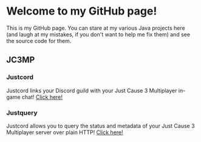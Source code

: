 # Welcome to my GitHub page!
This is my GitHub page. You can stare at my various Java projects here (and laugh at my mistakes, if you don't want to help me fix them) and see the source code for them.

## JC3MP

### Justcord

Justcord links your Discord guild with your Just Cause 3 Multiplayer in-game chat! [Click here!](https://github.com/md678685/justcord-3)

### Justquery

Justcord allows you to query the status and metadata of your Just Cause 3 Multiplayer server over plain HTTP! [Click here!](https://github.com/md678685/justquery)
